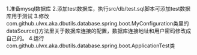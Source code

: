 1.准备mysql数据库
2.添加test数据库，执行src/db/test.sql脚本可添加test数据库用于测试
3.修改com.github.ulwx.aka.dbutils.database.spring.boot.MyConfiguration类里的dataSource()方法里关于数据库连接的配置，数据库连接地址和用户密码修改成自己的。
4.运行com.github.ulwx.aka.dbutils.database.spring.boot.ApplicationTest类
